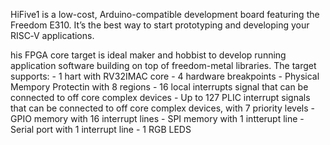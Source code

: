 HiFive1 is a low-cost, Arduino-compatible development board featuring the Freedom E310. It’s the best way to start prototyping and developing your RISC‑V applications.

his FPGA core target is ideal maker and hobbist to develop running application software building on top of freedom-metal libraries. The target supports:
        - 1 hart with RV32IMAC core
        - 4 hardware breakpoints
        - Physical Mempory Protectin with 8 regions
        - 16 local interrupts signal that can be connected to off core complex devices
        - Up to 127 PLIC interrupt signals that can be connected to off core complex devices, with 7 priority levels
        - GPIO memory with 16 interrupt lines
        - SPI memory with 1 intterupt line
        - Serial port with 1 interrupt line
        - 1 RGB LEDS
